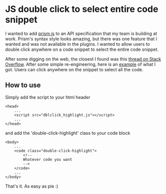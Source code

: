 # JS double click to select entire code snippet

I wanted to add [prism.js](http://prismjs.com/) to an API specification that my team is building at work. Prism's syntax style looks amazing, but there was one feature that I wanted and was not available in the plugins. I wanted to allow users to double click anywhere on a code snippet to select the entire code snippet.

After some digging on the web, the closest I found was this [thread on Stack Overflow](http://stackoverflow.com/a/987376). After some simple re-engineering, here is an [example](https://rawgit.com/mingkichong/random_code/master/double_click_to_select/example/index.html) of what I got. Users can click anywhere on the snippet to select all the code.

## How to use

Simply add the script to your html header

	<head>
		...
		<script src="dblclick_highlight.js"></script>
		...
	</head>
	
and add the 'double-click-highlight' class to your code block

	<body>
		...
		<code class="double-click-highlight">
			<!--
			Whatever code you want
			-->
		</code>
		...
	</body>
	
That's it. As easy as pie :)